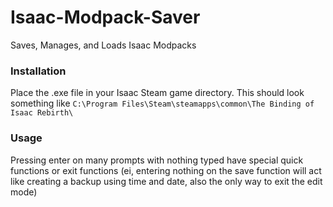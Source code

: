 # Isaac-Modpack-Saver
Saves, Manages, and Loads Isaac Modpacks

### Installation
Place the .exe file in your Isaac Steam game directory.
This should look something like `C:\Program Files\Steam\steamapps\common\The Binding of Isaac Rebirth\`

### Usage
Pressing enter on many prompts with nothing typed have special quick functions or exit functions
(ei, entering nothing on the save function will act like creating a backup using time and date, also the only way to exit the edit mode)
